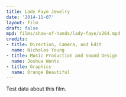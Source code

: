 ```yaml
---
title: Lady Faye Jewelry
date: '2014-11-07'
layout: film
draft: false
mpd: films/show-of-hands/lady-faye/x264.mpd
credits:
- title: Direction, Camera, and Edit
  name: Nicholas Young
- title: Music Production and Sound Design
  name: Joshua Wentz
- title: Graphics
  name: Orange Beautiful
---
```

Test data about this film.
